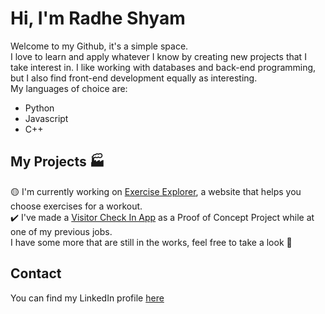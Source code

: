 # Hi, I'm Radhe Shyam
Welcome to my Github, it's a simple space.   
I love to learn and apply whatever I know by creating new projects that I take interest in. I like working with databases and back-end programming, but I also find front-end development equally as interesting.  
My languages of choice are:   
- Python
- Javascript
- C++   

## My Projects 🏭
🟡 I'm currently working on <a href="https://chomping-chimp.github.io/index.html">Exercise Explorer</a>, a website that helps you choose exercises for a workout.   
✔️ I've made a <a href="https://github.com/chomping-chimp/Check-In-App">Visitor Check In App</a> as a Proof of Concept Project while at one of my previous jobs.   
I have some more that are still in the works, feel free to take a look 👀

## Contact
You can find my LinkedIn profile <a href="https://www.linkedin.com/in/radhe-shyam-pokhrel-a14412177/">here</a>
